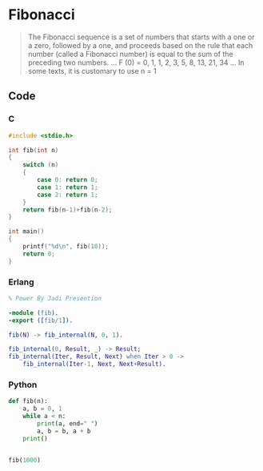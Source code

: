 # Fibonacci

> The Fibonacci sequence is a set of numbers that starts with a one or a zero, followed by a one, and proceeds based on the rule that each number (called a Fibonacci number) is equal to the sum of the preceding two numbers. ... F (0) = 0, 1, 1, 2, 3, 5, 8, 13, 21, 34 ... In some texts, it is customary to use n = 1

## Code

### C

```c
#include <stdio.h>

int fib(int n)
{
	switch (n)
	{
		case 0: return 0;
		case 1: return 1;
		case 2: return 1;
	}
	return fib(n-1)+fib(n-2);
}

int main()
{
	printf("%d\n", fib(10));
	return 0;
}
```

### Erlang

```erlang
% Power By Jadi Presention

-module (fib).
-export ([fib/1]).

fib(N) -> fib_internal(N, 0, 1).

fib_internal(0, Result, _) -> Result;
fib_internal(Iter, Result, Next) when Iter > 0 ->
    fib_internal(Iter-1, Next, Next+Result).
```

### Python

```python
def fib(n):
    a, b = 0, 1
    while a < n:
        print(a, end=" ")
        a, b = b, a + b
    print()


fib(1000)

```
